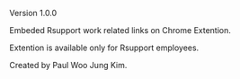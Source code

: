 Version 1.0.0

Embeded Rsupport work related links on Chrome Extention. 

Extention is available only for Rsupport employees.

Created by Paul Woo Jung Kim. 

